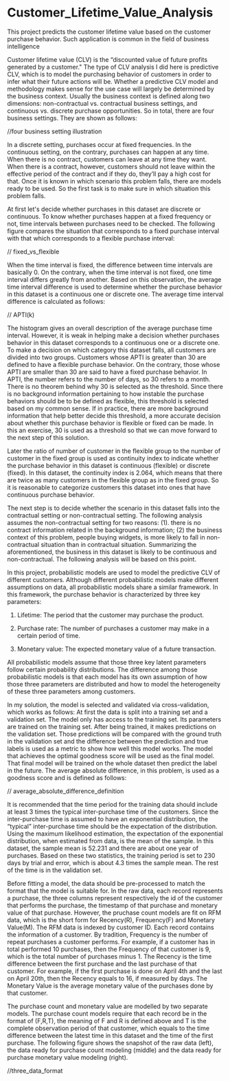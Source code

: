 # Customer_Lifetime_Value_Analysis
This project predicts the customer lifetime value based on the customer purchase behavior. Such application is common in the field of business intelligence

Customer lifetime value (CLV) is the “discounted value of future profits generated by a customer." The type of CLV analysis I did here is predictive CLV, which is to model the purchasing behavior of customers in order to infer what their future actions will be. Whether a predictive CLV model and methodology makes sense for the use case will largely be determined by the business context. Usually the business context is defined along two dimensions: non-contractual vs. contractual business settings, and continuous vs. discrete purchase opportunities. So in total, there are four business settings. They are shown as follows:

//four business setting illustration

In a discrete setting, purchases occur at fixed frequencies. In the continuous setting, on the contrary, purchases can happen at any time. When there is no contract, customers can leave at any time they want. When there is a contract, however, customers should not leave within the effective period of the contract and if they do, they’ll pay a high cost for that. Once it is known in which scenario this problem falls, there are models ready to be used. So the first task is to make sure in which situation this problem falls. 

At first let's decide whether purchases in this dataset are discrete or continuous. To know whether purchases happen at a fixed frequency or not, time intervals between purchases need to be checked. The following figure compares the situation that corresponds to a fixed purchase interval with that which corresponds to a flexible purchase interval:

// fixed_vs_flexible

When the time interval is fixed, the difference between time intervals are basically 0. On the contrary, when the time interval is not fixed, one time interval differs greatly from another. Based on this observation, the average time interval difference is used to determine whether the purchase behavior in this dataset is a continuous one or discrete one. The average time interval difference is calculated as follows:

// APTI(k)

The histogram gives an overall description of the average purchase time interval. However, it is weak in helping make a decision whether purchases behavior in this dataset corresponds to a continuous one or a discrete one. To make a decision on which category this dataset falls, all customers are divided into two groups. Customers whose APTI is greater than 30 are defined to have a flexible purchase behavior. On the contrary, those whose APTI are smaller than 30 are said to have a fixed purchase behavior. In APTI, the number refers to the number of days, so 30 refers to a month. There is no theorem behind why 30 is selected as the threshold. Since there is no background information pertaining to how instable the purchase behaviors should be to be defined as flexible, this threshold is selected based on my common sense. If in practice, there are more background information that help better decide this threshold, a more accurate decision about whether this purchase behavior is flexible or fixed can be made. In this an exercise, 30 is used as a threshold so that we can move forward to the next step of this solution. 

Later the ratio of number of customer in the flexible group to the number of customer in the fixed group is used as continuity index to indicate whether the purchase behavior in this dataset is continuous (flexible) or discrete (fixed). In this dataset, the continuity index is 2.064, which means that there are twice as many customers in the flexible group as in the fixed group. So it is reasonable to categorize customers this dataset into ones that have continuous purchase behavior. 

The next step is to decide whether the scenario in this dataset falls into the contractual setting or non-contractual setting. The following analysis assumes the non-contractual setting for two reasons: (1). there is no contract information related in the background information; (2) the business context of this problem, people buying widgets, is more likely to fall in non-contractual situation than in contractual situation. Summarizing the aforementioned, the business in this dataset is likely to be continuous and non-contractual. The following analysis will be based on this point.

In this project, probabilistic models are used to model the predictive CLV of different customers. Although different probabilistic models make different assumptions on data, all probabilistic models share a similar framework. In this framework, the purchase behavior is characterized by three key parameters: 

1. Lifetime: The period that the customer may purchase the product.

2. Purchase rate: The number of purchases a customer may make in a certain period of time.

3. Monetary value: The expected monetary value of a future transaction.

All probabilistic models assume that those three key latent parameters follow certain probability distributions. The difference among those probabilistic models is that each model has its own assumption of how those three parameters are distributed and how to model the heterogeneity of these three parameters among customers. 

In my solution, the model is selected and validated via cross-validation, which works as follows: At first the data is split into a training set and a validation set. The model only has access to the training set. Its parameters are trained on the training set. After being trained, it makes predictions on the validation set. Those predictions will be compared with the ground truth in the validation set and the difference between the prediction and true labels is used as a metric to show how well this model works. The model that achieves the optimal goodness score will be used as the final model. That final model will be trained on the whole dataset then predict the label in the future. The average absolute difference, in this problem, is used as a goodness score and is defined as follows:

// average_absolute_difference_definition 

It is recommended that the time period for the training data should include at least 3 times the typical inter-purchase time of the customers. Since the inter-purchase time is assumed to have an exponential distribution, the “typical” inter-purchase time should be the expectation of the distribution. Using the maximum likelihood estimation, the expectation of the exponential distribution, when estimated from data, is the mean of the sample. In this dataset, the sample mean is 52.231 and there are about one year of purchases. Based on these two statistics, the training period is set to 230 days by trial and error, which is about 4.3 times the sample mean. The rest of the time is in the validation set. 

Before fitting a model, the data should be pre-processed to match the format that the model is suitable for. In the raw data, each record represents a purchase, the three columns represent respectively the id of the customer that performs the purchase, the timestamp of that purchase and monetary value of that purchase. However, the pruchase count models are fit on RFM data, which is the short form for Recency(R), Frequency(F) and Monetary Value(M). The RFM data is indexed by customer ID. Each record contains the information of a customer. By tradition, Frequency is the number of repeat purchases a customer performs. For example, if a customer has in total performed 10 purchases, then the Frequency of that customer is 9, which is the total number of purchases minus 1. The Recency is the time difference between the first purchase and the last purchase of that customer. For example, if the first purchase is done on April 4th and the last on April 20th, then the Recency equals to 16, if measured by days. The Monetary Value is the average monetary value of the purchases done by that customer.

The purchase count and monetary value are modelled by two separate models. The purchase count models require that each record be in the format of (F,R,T), the meaning of F and R is defined above and T is the complete observation period of that customer, which equals to the time difference between the latest time in this dataset and the time of the first purchase. The following figure shows the snapshot of the raw data (left), the data ready for purchase count modeling (middle) and the data ready for purchase monetary value modeling (right).

//three_data_format


